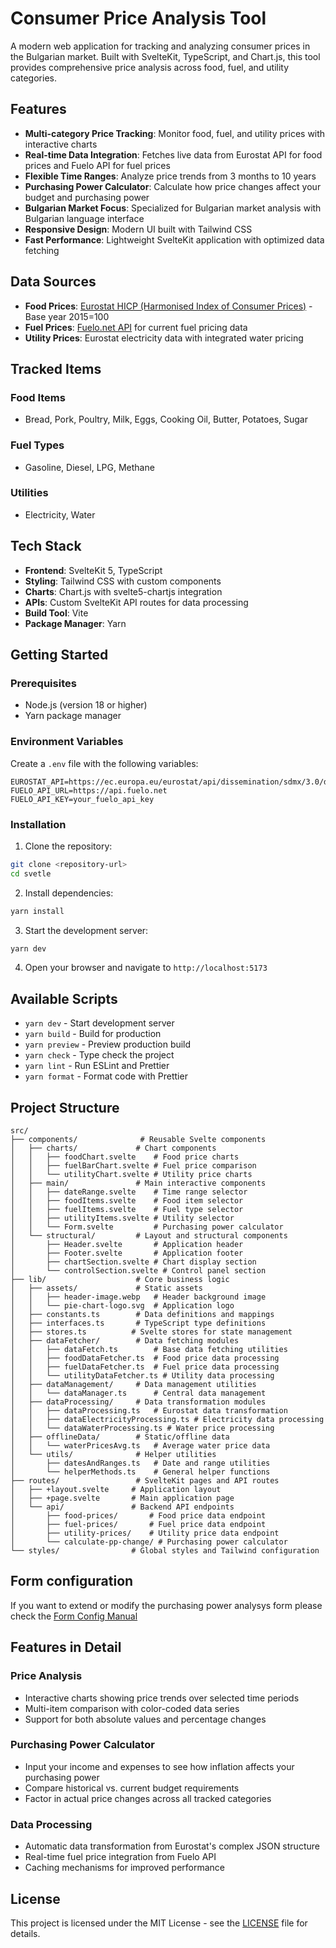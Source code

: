 # Consumer Price Analysis Tool

A modern web application for tracking and analyzing consumer prices in the Bulgarian market. Built with SvelteKit, TypeScript, and Chart.js, this tool provides comprehensive price analysis across food, fuel, and utility categories.

## Features

- **Multi-category Price Tracking**: Monitor food, fuel, and utility prices with interactive charts
- **Real-time Data Integration**: Fetches live data from Eurostat API for food prices and Fuelo API for fuel prices
- **Flexible Time Ranges**: Analyze price trends from 3 months to 10 years
- **Purchasing Power Calculator**: Calculate how price changes affect your budget and purchasing power
- **Bulgarian Market Focus**: Specialized for Bulgarian market analysis with Bulgarian language interface
- **Responsive Design**: Modern UI built with Tailwind CSS
- **Fast Performance**: Lightweight SvelteKit application with optimized data fetching

## Data Sources

- **Food Prices**: [Eurostat HICP (Harmonised Index of Consumer Prices)](https://ec.europa.eu/eurostat/databrowser/view/prc_fsc_idx/default/table?lang=en&category=prc.prc_oth) - Base year 2015=100
- **Fuel Prices**: [Fuelo.net API](https://fuelo.net/) for current fuel pricing data
- **Utility Prices**: Eurostat electricity data with integrated water pricing

## Tracked Items

### Food Items

- Bread, Pork, Poultry, Milk, Eggs, Cooking Oil, Butter, Potatoes, Sugar

### Fuel Types

- Gasoline, Diesel, LPG, Methane

### Utilities

- Electricity, Water

## Tech Stack

- **Frontend**: SvelteKit 5, TypeScript
- **Styling**: Tailwind CSS with custom components
- **Charts**: Chart.js with svelte5-chartjs integration
- **APIs**: Custom SvelteKit API routes for data processing
- **Build Tool**: Vite
- **Package Manager**: Yarn

## Getting Started

### Prerequisites

- Node.js (version 18 or higher)
- Yarn package manager

### Environment Variables

Create a `.env` file with the following variables:

```env
EUROSTAT_API=https://ec.europa.eu/eurostat/api/dissemination/sdmx/3.0/data/dataflow/ESTAT
FUELO_API_URL=https://api.fuelo.net
FUELO_API_KEY=your_fuelo_api_key
```

### Installation

1. Clone the repository:

```bash
git clone <repository-url>
cd svetle
```

2. Install dependencies:

```bash
yarn install
```

3. Start the development server:

```bash
yarn dev
```

4. Open your browser and navigate to `http://localhost:5173`

## Available Scripts

- `yarn dev` - Start development server
- `yarn build` - Build for production
- `yarn preview` - Preview production build
- `yarn check` - Type check the project
- `yarn lint` - Run ESLint and Prettier
- `yarn format` - Format code with Prettier

## Project Structure

```
src/
├── components/              # Reusable Svelte components
│   ├── charts/             # Chart components
│   │   ├── foodChart.svelte    # Food price charts
│   │   ├── fuelBarChart.svelte # Fuel price comparison
│   │   └── utilityChart.svelte # Utility price charts
│   ├── main/               # Main interactive components
│   │   ├── dateRange.svelte    # Time range selector
│   │   ├── foodItems.svelte    # Food item selector
│   │   ├── fuelItems.svelte    # Fuel type selector
│   │   ├── utilityItems.svelte # Utility selector
│   │   └── Form.svelte         # Purchasing power calculator
│   └── structural/         # Layout and structural components
│       ├── Header.svelte       # Application header
│       ├── Footer.svelte       # Application footer
│       ├── chartSection.svelte # Chart display section
│       └── controlSection.svelte # Control panel section
├── lib/                    # Core business logic
│   ├── assets/             # Static assets
│   │   ├── header-image.webp   # Header background image
│   │   └── pie-chart-logo.svg  # Application logo
│   ├── constants.ts        # Data definitions and mappings
│   ├── interfaces.ts       # TypeScript type definitions
│   ├── stores.ts          # Svelte stores for state management
│   ├── dataFetcher/        # Data fetching modules
│   │   ├── dataFetch.ts        # Base data fetching utilities
│   │   ├── foodDataFetcher.ts  # Food price data processing
│   │   ├── fuelDataFetcher.ts  # Fuel price data processing
│   │   └── utilityDataFetcher.ts # Utility data processing
│   ├── dataManagement/     # Data management utilities
│   │   └── dataManager.ts      # Central data management
│   ├── dataProcessing/     # Data transformation modules
│   │   ├── dataProcessing.ts   # Eurostat data transformation
│   │   ├── dataElectricityProcessing.ts # Electricity data processing
│   │   └── dataWaterProcessing.ts # Water price processing
│   ├── offlineData/        # Static/offline data
│   │   └── waterPricesAvg.ts   # Average water price data
│   └── utils/              # Helper utilities
│       ├── datesAndRanges.ts   # Date and range utilities
│       └── helperMethods.ts    # General helper functions
├── routes/                 # SvelteKit pages and API routes
│   ├── +layout.svelte     # Application layout
│   ├── +page.svelte       # Main application page
│   └── api/               # Backend API endpoints
│       ├── food-prices/       # Food price data endpoint
│       ├── fuel-prices/       # Fuel price data endpoint
│       ├── utility-prices/    # Utility price data endpoint
│       └── calculate-pp-change/ # Purchasing power calculator
└── styles/                # Global styles and Tailwind configuration
```

## Form configuration

If you want to extend or modify the purchasing power analysys form please check the [Form Config Manual](README-formConfig)

## Features in Detail

### Price Analysis

- Interactive charts showing price trends over selected time periods
- Multi-item comparison with color-coded data series
- Support for both absolute values and percentage changes

### Purchasing Power Calculator

- Input your income and expenses to see how inflation affects your purchasing power
- Compare historical vs. current budget requirements
- Factor in actual price changes across all tracked categories

### Data Processing

- Automatic data transformation from Eurostat's complex JSON structure
- Real-time fuel price integration from Fuelo API
- Caching mechanisms for improved performance

## License

This project is licensed under the MIT License - see the [LICENSE](LICENSE) file for details.
